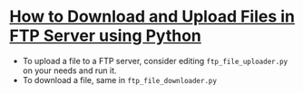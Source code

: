 # [How to Download and Upload Files in FTP Server using Python]()
- To upload a file to a FTP server, consider editing `ftp_file_uploader.py` on your needs and run it.
- To download a file, same in `ftp_file_downloader.py`